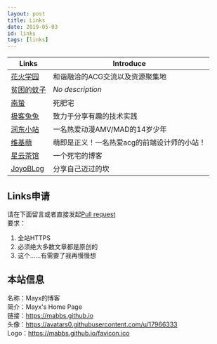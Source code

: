 ```yaml
---
layout: post
title: Links
date: 2019-05-03
id: links
tags: [links]
---
```


| Links | Introduce |
| - | - |
| [花火学园](https://www.say-huahuo.com/) | 和谐融洽的ACG交流以及资源聚集地 |
| [贫困的蚊子](https://qwq.moe/) | *No description* |
| [南蛰](https://moe.sb/) | 死肥宅 |
| [极客兔兔](https://geektutu.com) | 致力于分享有趣的技术实践 |
| [润东小站](https://www.xiaoyingya.com/) | 一名热爱动漫AMV/MAD的14岁少年 |
| [维基萌](https://www.wikimoe.com) | 萌即是正义！一名热爱acg的前端设计师的小站！ |
| [星云茶馆](https://m78.co) | 一个死宅的博客 |
| [JoyoBLog](https://xieboke.net) | 分享自己迈过的坎 |

## Links申请
请在下面留言或者直接发起[Pull request](https://github.com/Mabbs/mabbs.github.io/pull/new/master)   
要求：
1. 全站HTTPS
2. 必须绝大多数文章都是原创的
3. 这个……有需要了我再慢慢想

## 本站信息
名称：Mayx的博客   
简介：Mayx's Home Page   
链接：<https://mabbs.github.io>   
头像：<https://avatars0.githubusercontent.com/u/17966333>   
Logo：<https://mabbs.github.io/favicon.ico>
